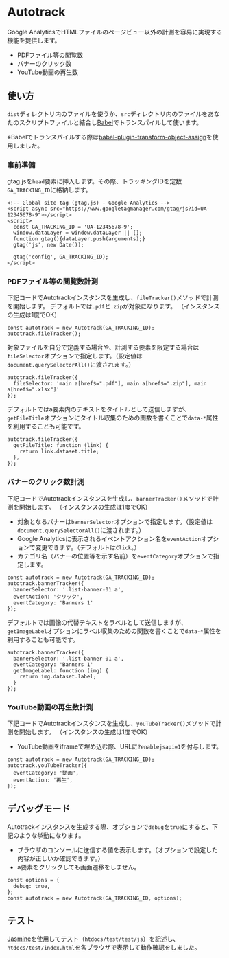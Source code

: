 # Autotrack

Google AnalyticsでHTMLファイルのページビュー以外の計測を容易に実現する機能を提供します。

- PDFファイル等の閲覧数
- バナーのクリック数
- YouTube動画の再生数

## 使い方

`dist`ディレクトリ内のファイルを使うか、`src`ディレクトリ内のファイルをあなたのスクリプトファイルと結合し[Babel](https://babeljs.io/)でトランスパイルして使います。

※Babelでトランスパイルする際は[babel-plugin-transform-object-assign](https://www.npmjs.com/package/babel-plugin-transform-object-assign)を使用しました。

### 事前準備

gtag.jsを`head`要素に挿入します。その際、トラッキングIDを定数`GA_TRACKING_ID`に格納します。

```
<!-- Global site tag (gtag.js) - Google Analytics -->
<script async src="https://www.googletagmanager.com/gtag/js?id=UA-12345678-9"></script>
<script>
  const GA_TRACKING_ID = 'UA-12345678-9';
  window.dataLayer = window.dataLayer || [];
  function gtag(){dataLayer.push(arguments);}
  gtag('js', new Date());

  gtag('config', GA_TRACKING_ID);
</script>
```

### PDFファイル等の閲覧数計測

下記コードでAutotrackインスタンスを生成し、`fileTracker()`メソッドで計測を開始します。
デフォルトでは`.pdf`と`.zip`が対象になります。
（インスタンスの生成は1度でOK）

```
const autotrack = new Autotrack(GA_TRACKING_ID);
autotrack.fileTracker();
```

対象ファイルを自分で定義する場合や、計測する要素を限定する場合は`fileSelector`オプションで指定します。（設定値は`document.querySelectorAll()`に渡されます。）

```
autotrack.fileTracker({
  fileSelector: 'main a[href$=".pdf"], main a[href$=".zip"], main a[href$=".xlsx"]'
});
```

デフォルトではa要素内のテキストをタイトルとして送信しますが、`getFileTitle`オプションにタイトル収集のための関数を書くことで`data-*`属性を利用することも可能です。

```
autotrack.fileTracker({
  getFileTitle: function (link) {
    return link.dataset.title;
  },
});
```

### バナーのクリック数計測

下記コードでAutotrackインスタンスを生成し、`bannerTracker()`メソッドで計測を開始します。
（インスタンスの生成は1度でOK）

- 対象となるバナーは`bannerSelector`オプションで指定します。（設定値は`document.querySelectorAll()`に渡されます。）
- Google Analyticsに表示されるイベントアクション名を`eventAction`オプションで変更できます。（デフォルトは`Click`。）
- カテゴリ名（バナーの位置等を示す名前）を`eventCategory`オプションで指定します。

```
const autotrack = new Autotrack(GA_TRACKING_ID);
autotrack.bannerTracker({
  bannerSelector: '.list-banner-01 a',
  eventAction: 'クリック',
  eventCategory: 'Banners 1'
});
```

デフォルトでは画像の代替テキストをラベルとして送信しますが、`getImageLabel`オプションにラベル収集のための関数を書くことで`data-*`属性を利用することも可能です。

```
autotrack.bannerTracker({
  bannerSelector: '.list-banner-01 a',
  eventCategory: 'Banners 1'
  getImageLabel: function (img) {
    return img.dataset.label;
  }
});
```

### YouTube動画の再生数計測

下記コードでAutotrackインスタンスを生成し、`youTubeTracker()`メソッドで計測を開始します。
（インスタンスの生成は1度でOK）

- YouTube動画をiframeで埋め込む際、URLに`?enablejsapi=1`を付与します。

```
const autotrack = new Autotrack(GA_TRACKING_ID);
autotrack.youTubeTracker({
  eventCategory: '動画',
  eventAction: '再生',
});
```

## デバッグモード

Autotrackインスタンスを生成する際、オプションで`debug`を`true`にすると、下記のような挙動になります。

- ブラウザのコンソールに送信する値を表示します。（オプションで設定した内容が正しいか確認できます。）
- a要素をクリックしても画面遷移をしません。

```
const options = {
  debug: true,
};
const autotrack = new Autotrack(GA_TRACKING_ID, options);
```

## テスト

[Jasmine](https://jasmine.github.io/)を使用してテスト（`htdocs/test/test/js`）を記述し、`htdocs/test/index.html`を各ブラウザで表示して動作確認をしました。
